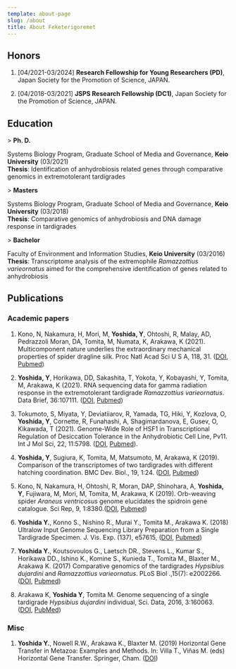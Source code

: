```yaml
---
template: about-page
slug: /about
title: About Feketerigoremet
---
```

## Honors

1. \[04/2021-03/2024] **Research Fellowship for Young Researchers (PD)**, Japan Society for the Promotion of Science, JAPAN.

2. \[04/2018-03/2021] **JSPS Research Fellowship (DC1)**, Japan Society for the Promotion of Science, JAPAN.

## Education

\> **Ph. D.**

Systems Biology Program, Graduate School of Media and Governance, **Keio University** (03/2021)\
**Thesis**: Identification of anhydrobiosis related genes through comparative genomics in extremotolerant tardigrades

\> **Masters**

Systems Biology Program, Graduate School of Media and Governance, **Keio University** (03/2018)\
**Thesis**: Comparative genomics of anhydrobiosis and DNA damage response in tardigrades

\> **Bachelor**

Faculty of Environment and Information Studies, **Keio University** (03/2016)\
**Thesis**: Transcriptome analysis of the extremophile *Ramazzottius varieornatus* aimed for the comprehensive identification of genes related to anhydrobiosis

## Publications

### Academic papers

1. Kono, N, Nakamura, H, Mori, M, **Yoshida, Y**, Ohtoshi, R, Malay, AD, Pedrazzoli Moran, DA, Tomita, M, Numata, K, Arakawa, K (2021). Multicomponent nature underlies the extraordinary mechanical properties of spider dragline silk. Proc Natl Acad Sci U S A, 118, 31. ([DOI](https://doi.org/10.1073/pnas.2107065118), [Pubmed](https://pubmed.ncbi.nlm.nih.gov/34312234/))

2. **Yoshida, Y**, Horikawa, DD, Sakashita, T, Yokota, Y, Kobayashi, Y, Tomita, M, Arakawa, K (2021). RNA sequencing data for gamma radiation response in the extremotolerant tardigrade *Ramazzottius varieornatus*. Data Brief, 36:107111. ([DOI](http://dx.doi.org/10.1016/j.dib.2021.107111), [Pubmed](https://pubmed.ncbi.nlm.nih.gov/34095369/))

3. Tokumoto, S, Miyata, Y, Deviatiiarov, R, Yamada, TG, Hiki, Y, Kozlova, O, **Yoshida, Y**, Cornette, R, Funahashi, A, Shagimardanova, E, Gusev, O, Kikawada, T (2021). Genome-Wide Role of HSF1 in Transcriptional Regulation of Desiccation Tolerance in the Anhydrobiotic Cell Line, Pv11. Int J Mol Sci, 22, 11:5798. ([DOI](https://doi.org/10.3390/ijms22115798), [Pubmed](https://pubmed.ncbi.nlm.nih.gov/34071490/)).

4. **Yoshida, Y**, Sugiura, K, Tomita, M, Matsumoto, M, Arakawa, K (2019). Comparison of the transcriptomes of two tardigrades with different hatching coordination. BMC Dev. Biol., 19, 1:24. ([DOI](https://doi.org/10.1186/s12861-019-0205-9), [Pubmed](https://www.ncbi.nlm.nih.gov/pubmed/31864287))

5. Kono, N, Nakamura, H, Ohtoshi, R, Moran, DAP, Shinohara, A, **Yoshida, Y**, Fujiwara, M, Mori, M, Tomita, M, Arakawa, K (2019). Orb-weaving spider *Araneus ventricosus* genome elucidates the spidroin gene catalogue. Sci Rep, 9, 1:8380.([DOI](https://doi.org/10.1038/s41598-019-44775-2), [Pubmed](https://www.ncbi.nlm.nih.gov/pubmed/31182776))

6. **Yoshida Y.**, Konno S., Nishino R., Murai Y., Tomita M., Arakawa K. (2018) Ultralow Input Genome Sequencing Library Preparation from a Single Tardigrade Specimen. J. Vis. Exp. (137), e57615, ([DOI](https://doi.org/10.3791/57615), [Pubmed](https://www.ncbi.nlm.nih.gov/pubmed/30059025))

7. **Yoshida Y.**, Koutsovoulos G., Laetsch DR., Stevens L., Kumar S., Horikawa DD., Ishino K., Komine S., Kunieda T., Tomita M., Blaxter M., Arakawa K. (2017) Comparative genomics of the tardigrades *Hypsibius dujardini* and *Ramazzottius varieornatus*. PLoS Biol .,15(7): e2002266. ([DOI](https://doi.org/10.1371/journal.pbio.2002266), [Pubmed](https://www.ncbi.nlm.nih.gov/pubmed/28749982))

8. Arakawa K, **Yoshida Y**, Tomita M. Genome sequencing of a single tardigrade *Hypsibius dujardini* individual, Sci. Data, 2016, 3:160063. ([DOI](https://doi.org/10.1038/sdata.2016.63), [PubMed](https://www.ncbi.nlm.nih.gov/pubmed/27529330))

### Misc

1. **Yoshida Y.**, Nowell R.W., Arakawa K., Blaxter M. (2019) Horizontal Gene Transfer in Metazoa: Examples and Methods. In: Villa T., Viñas M. (eds) Horizontal Gene Transfer. Springer, Cham. ([DOI](https://doi.org/10.1007/978-3-030-21862-1_7))